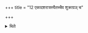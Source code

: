 +++
title = "12 एकादशरात्रस्यैतच्चैव शुक्राग्रञ् च"

+++

<details><summary>थिते</summary>

एकादशरात्रस्यैतच्चैव शुक्राग्रं च १२
</details>
